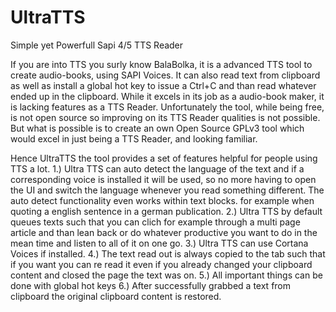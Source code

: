 # UltraTTS
Simple yet Powerfull Sapi 4/5 TTS Reader


If you are into TTS you surly know BalaBolka, it is a advanced TTS tool to create audio-books, using SAPI Voices. It can also read text from clipboard as well as install a global hot key to issue a Ctrl+C and than read whatever ended up in the clipboard. While it excels in its job as a audio-book maker, it is lacking features as a TTS Reader. Unfortunately the tool, while being free, is not open source so improving on its TTS Reader qualities is not possible. But what is possible is to create an own Open Source GPLv3 tool which would excel in just being a TTS Reader, and looking familiar.

Hence UltraTTS the tool provides a set of features helpful for people using TTS a lot. 
1.) Ultra TTS can auto detect the language of the text and if a corresponding voice is installed it will be used, so no more having to open the UI and switch the language whenever you read something different. The auto detect functionality even works within text blocks. for example when quoting a english sentence in a german publication. 
2.) Ultra TTS by default queues texts such that you can clich for example through a multi page article and than lean back or do whatever productive you want to do in the mean time and listen to all of it on one go.
3.) Ultra TTS can use Cortana Voices if installed.
4.) The text read out is always copied to the tab such that if you want you can re read it even if you already changed your clipboard content and closed the page the text was on.
5.) All important things can be done with global hot keys
6.) After successfully grabbed a text from clipboard the original clipboard content is restored.

